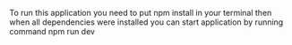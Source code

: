 To run this application you need to put npm install in your terminal 
then when all dependencies were installed you can start application by running command npm run dev
